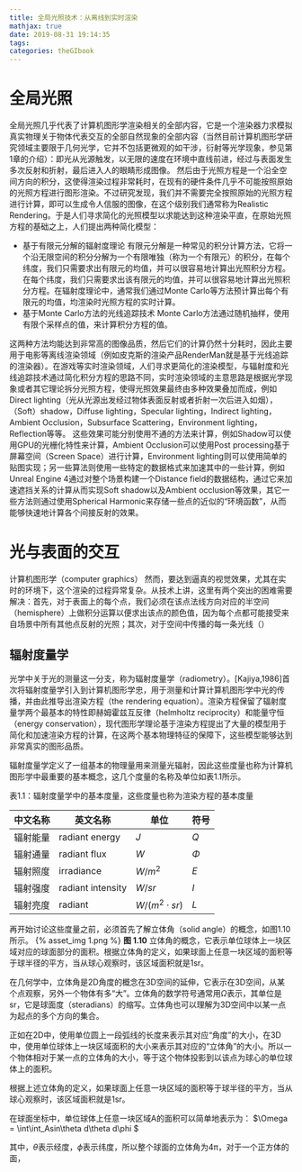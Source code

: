 ```yaml
---
title: 全局光照技术：从离线到实时渲染
mathjax: true
date: 2019-08-31 19:14:35
tags:
categories: theGIbook
---
```


# 全局光照
全局光照几乎代表了计算机图形学渲染相关的全部内容，它是一个渲染器力求模拟真实物理关于物体代表交互的全部自然现象的全部内容（当然目前计算机图形学研究领域主要限于几何光学，它并不包括更微观的如干涉，衍射等光学现象，参见第1章的介绍）：即光从光源触发，以无限的速度在环境中直线前进，经过与表面发生多次反射和折射，最后进入人的眼睛形成图像。
然后由于光照方程是一个沿全空间方向的积分，这使得渲染过程非常耗时，在现有的硬件条件几乎不可能按照原始的光照方程进行图形渲染。不过研究发现，我们并不需要完全按照原始的光照方程进行计算，即可以生成令人信服的图像，在这个级别我们通常称为Realistic Rendering。于是人们寻求简化的光照模型以求能达到这种渲染平直，在原始光照方程的基础之上，人们提出两种简化模型：
- 基于有限元分解的辐射度理论 有限元分解是一种常见的积分计算方法，它将一个沿无限空间的积分分解为一个有限唯独（称为一个有限元）的积分，在每个纬度，我们只需要求出有限元的均值，并可以很容易地计算出光照积分方程。在每个纬度，我们只需要求出该有限元的均值，并可以很容易地计算出光照积分方程。在辐射度理论中，通常我们通过Monte Carlo等方法预计算出每个有限元的均值，均渲染时光照方程的实时计算。
- 基于Monte Carlo方法的光线追踪技术 Monte Carlo方法通过随机抽样，使用有限个采样点的值，来计算积分方程的值。

这两种方法均能达到非常高的图像品质，然后它们的计算仍然十分耗时，因此主要用于电影等离线渲染领域（例如皮克斯的渲染产品RenderMan就是基于光线追踪的渲染器）。在游戏等实时渲染领域，人们寻求更简化的渲染模型，与辐射度和光线追踪技术通过简化积分方程的思路不同，实时渲染领域的主意思路是根据光学现象或者其它理论拆分光照方程，使得光照效果最终由多种效果叠加而成，例如Direct lighting（光从光源出发经过物体表面反射或者折射一次后进入如烟），（Soft）shadow，Diffuse lighting，Specular lighting，Indirect lighting，Ambient Occlusion，Subsurface Scattering，Environment lighting，Reflection等等。
这些效果可能分别使用不通的方法来计算，例如Shadow可以使用GPU的光栅化特性来计算，Ambient Occlusion可以使用Post processing基于屏幕空间（Screen Space）进行计算，Environment lighting则可以使用简单的贴图实现；另一些算法则使用一些特定的数据格式来加速其中的一些计算，例如Unreal Engine 4通过对整个场景构建一个Distance field的数据结构，通过它来加速遮挡关系的计算从而实现Soft shadow以及Ambient occlusion等效果，其它一些方法则通过使用Spherical Harmonic来存储一些点的近似的“环境函数”，从而能够快速地计算各个间接反射的效果。
# 光与表面的交互
计算机图形学（computer graphics）
然而，要达到逼真的视觉效果，尤其在实时的环境下，这个渲染的过程异常复杂。从技术上讲，这里有两个突出的困难需要解决：首先，对于表面上的每个点，我们必须在该点法线方向对应的半空间（hemisphere）上做积分运算以便求出该点的颜色值，因为每个点都可能接受来自场景中所有其他点反射的光照；其次，对于空间中传播的每一条光线（）

## 辐射度量学

光学中关于光的测量这一分支，称为辐射度量学（radiometry）。[Kajiya,1986]首次将辐射度量学引入到计算机图形学忠，用于测量和计算计算机图形学中光的传播，并由此推导出渲染方程（the rendering equation）。渲染方程保留了辐射度量学两个最基本的特性即赫姆霍兹互反律（helmholtz reciprocity）和能量守恒（energy conservation），现代图形学理论基于渲染方程提出了大量的模型用于简化和加速渲染方程的计算，在这两个基本物理特征的保障下，这些模型能够达到非常真实的图形品质。

辐射度量学定义了一组基本的物理量用来测量光辐射，因此这些度量也称为计算机图形学中最重要的基本概念，这几个度量的名称及单位如表1.1所示。

表1.1：辐射度量学中的基本度量，这些度量也称为渲染方程的基本度量

|中文名称|英文名称|单位|符号|
|--|--|--|--|
|辐射能量|radiant energy|$J$|$Q$|
|辐射通量|radiant flux|$W$|$\Phi$|
|辐射照度|irradiance|$W/m^2$|$E$|
|辐射强度|radiant intensity|$W/sr$|$I$|
|辐射亮度|radiant|$W/(m^2 \cdot sr)$|$L$|

再开始讨论这些度量之前，必须首先了解立体角（solid angle）的概念，如图1.10所示。
{% asset_img 1.png %}
**图 1.10** 立体角的概念，它表示单位球体上一块区域对应的球面部分的面积。根据立体角的定义，如果球面上任意一块区域的面积等于球半径的平方，当从球心观察时，该区域面积就是1sr。

在几何学中，立体角是2D角度的概念在3D空间的延伸，它表示在3D空间，从某个点观察，另外一个物体有多“大”。立体角的数学符号通常用$\Omega$表示，其单位是sr，它是球面度（steradians）的缩写。立体角也可以理解为3D空间中以某一点为起点的多个方向的集合。

正如在2D中，使用单位圆上一段弧线的长度来表示其对应“角度”的大小，在3D中，使用单位球体上一块区域面积的大小来表示其对应的“立体角”的大小。所以一个物体相对于某一点的立体角的大小，等于这个物体投影到以该点为球心的单位球体上的面积。

根据上述立体角的定义，如果球面上任意一块区域的面积等于球半径的平方，当从球心观察时，该区域面积就是1sr。

在球面坐标中，单位球体上任意一块区域A的面积可以简单地表示为：
$\Omega = \int\int_Asin\theta d\theta d\phi $

其中，$\theta$表示经度，$\phi$表示纬度，所以整个球面的立体角为4π，对于一个正方体的面，